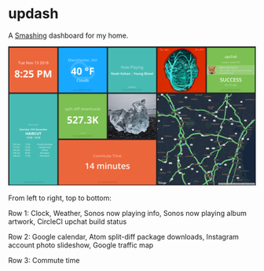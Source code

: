 # updash
A [Smashing](https://github.com/Smashing/smashing) dashboard for my home.

![updash](https://github.com/mupchrch/updash/raw/master/updash.png)

From left to right, top to bottom:

Row 1: Clock, Weather, Sonos now playing info, Sonos now playing album artwork, CircleCI upchat build status

Row 2: Google calendar, Atom split-diff package downloads, Instagram account photo slideshow, Google traffic map

Row 3: Commute time

